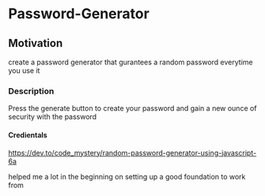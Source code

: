 # Password-Generator
## Motivation
create a password generator that gurantees a random password everytime you use it 
### Description 
Press the generate button to create your password and gain a new ounce of security with the password
#### Credientals 
 https://dev.to/code_mystery/random-password-generator-using-javascript-6a
 
 helped me a lot in the beginning on setting up a good foundation to work from 